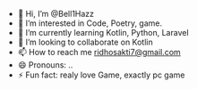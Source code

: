 - 👋 Hi, I’m @Bell1Hazz
- 👀 I’m interested in Code, Poetry, game.
- 🌱 I’m currently learning Kotlin, Python, Laravel
- 💞️ I’m looking to collaborate on Kotlin
- 📫 How to reach me ridhosakti7@gmail.com
- 😄 Pronouns: ..
- ⚡ Fun fact: realy love Game, exactly pc game

<!---
Bell1Hazz/Bell1Hazz is a ✨ special ✨ repository because its `README.md` (this file) appears on your GitHub profile.
You can click the Preview link to take a look at your changes.
--->
